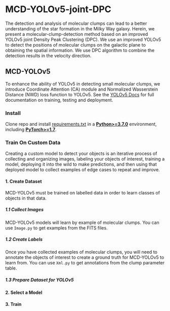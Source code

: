 # MCD-YOLOv5-joint-DPC
The detection and analysis of molecular clumps can lead to a better understanding of the star formation in the Milky Way galaxy. Herein, we present a molecular-clump-detection method based on an improved YOLOv5 joint Density Peak Clustering (DPC). We use an improved YOLOv5 to detect the positions of molecular clumps on the galactic plane to obtaining the spatial information. We use DPC algorithm to combine the detection results in the velocity direction.  
## MCD-YOLOv5
To enhance the ability of YOLOv5 in detecting small molecular clumps, we introduce Coordinate Attention (CA) module and Normalized Wasserstein Distance (NWD) loss function to YOLOv5. See the [YOLOv5 Docs](https://docs.ultralytics.com/yolov5) for full documentation on training, testing and deployment. 
### Install
Clone repo and install [requirements.txt](https://github.com/SunetK/MCD-YOLOv5-joint-DPC/blob/main/MCD-YOLOv5/requirements.txt) in a
[**Python>=3.7.0**](https://www.python.org/) environment, including
[**PyTorch>=1.7**](https://pytorch.org/get-started/locally/).
### Train On Custom Data
Creating a custom model to detect your objects is an iterative process of collecting and organizing images, labeling your objects of interest, training a model, deploying it into the wild to make predictions, and then using that deployed model to collect examples of edge cases to repeat and improve.
#### 1. Create Dataset
MCD-YOLOv5 must be trained on labelled data in order to learn classes of objects in that data. 
##### 1.1 Collect Images
MCD-YOLOv5 models will learn by example of molecular clumps. You can use `Image.py` to get examples from the FITS files.
##### 1.2 Create Labels
Once you have collected examples of molecular clumps, you will need to annotate the objects of interest to create a ground truth for MCD-YOLOv5 to learn from. You can use `Xml.py` to get annotations from the clump parameter table.
##### 1.3 Prepare Dataset for YOLOv5
#### 2. Select a Model
#### 3. Train
